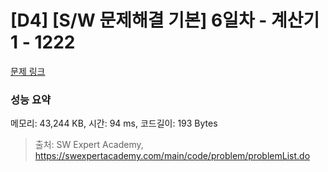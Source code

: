 # [D4] [S/W 문제해결 기본] 6일차 - 계산기1 - 1222 

[문제 링크](https://swexpertacademy.com/main/code/problem/problemDetail.do?contestProbId=AV14mbSaAEwCFAYD) 

### 성능 요약

메모리: 43,244 KB, 시간: 94 ms, 코드길이: 193 Bytes



> 출처: SW Expert Academy, https://swexpertacademy.com/main/code/problem/problemList.do